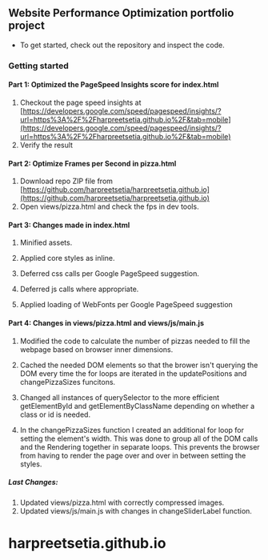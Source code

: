 ## Website Performance Optimization portfolio project

* To get started, check out the repository and inspect the code.

### Getting started

#### Part 1: Optimized the PageSpeed Insights score for index.html

1. Checkout the page speed insights at [https://developers.google.com/speed/pagespeed/insights/?url=https%3A%2F%2Fharpreetsetia.github.io%2F&tab=mobile](https://developers.google.com/speed/pagespeed/insights/?url=https%3A%2F%2Fharpreetsetia.github.io%2F&tab=mobile)
2. Verify the result

#### Part 2: Optimize Frames per Second in pizza.html

1. Download repo ZIP file from [https://github.com/harpreetsetia/harpreetsetia.github.io](https://github.com/harpreetsetia/harpreetsetia.github.io)
2. Open views/pizza.html and check the fps in dev tools.

#### Part 3: Changes made in index.html

1. Minified assets.

2. Applied core styles as inline.

3. Deferred css calls per Google PageSpeed suggestion.

4. Deferred js calls where appropriate.

5. Applied loading of WebFonts per Google PageSpeed suggestion

#### Part 4: Changes in views/pizza.html and views/js/main.js

1. Modified the code to calculate the number of pizzas needed to fill the webpage based on browser inner dimensions.

2. Cached the needed DOM elements so that the brower isn't querying the DOM every time the for loops are iterated in the updatePositions and changePizzaSizes funcitons.

3. Changed all instances of querySelector to the more efficient getElementById and getElementByClassName depending on whether a class or id is needed.

4. In the changePizzaSizes function I created an additional for loop for setting the element's width. This was done to group all of the DOM calls and the Rendering together in separate loops. This prevents the browser from having to render the page over and over in between setting the styles.

##### Last Changes:
1. Updated views/pizza.html with correctly compressed images.
2. Updated views/js/main.js with changes in changeSliderLabel function.
# harpreetsetia.github.io
